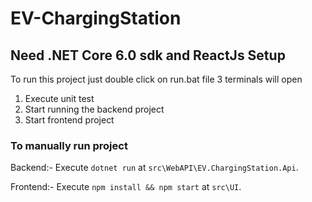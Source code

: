 # EV-ChargingStation
## Need .NET Core 6.0 sdk and ReactJs Setup
To run this project just double click on run.bat file
3 terminals will open
1. Execute unit test
1. Start running the backend project
1. Start frontend project

### To manually run project
Backend:- Execute `dotnet run` at `src\WebAPI\EV.ChargingStation.Api`.

Frontend:- Execute `npm install && npm start` at `src\UI`.
